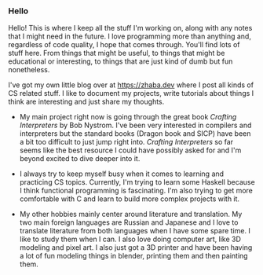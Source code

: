 ### Hello

Hello!  This is where I keep all the stuff I'm working on, along with any notes that I might need in the future.  I love programming more than anything and, 
regardless of code quality, I hope that comes through. 
You'll find lots of stuff here.  From things that might be useful, to things that might be educational or interesting, to things that are just kind of dumb but
fun nonetheless.

I've got my own little blog over at https://zhaba.dev where I post all kinds of CS related stuff. I like to document my projects, write tutorials about things I 
think are interesting and just share my thoughts.  

- My main project right now is going through the great book *Crafting Interpreters* by Bob Nystrom.  I've been very interested in compilers and interpreters
  but the standard books (Dragon book and SICP) have been a bit too difficult to just jump right into.  *Crafting Interpreters* so far seems like the best 
  resource I could have possibly asked for and I'm beyond excited to dive deeper into it.
  
- I always try to keep myself busy when it comes to learning and practicing CS topics. Currently, I'm trying to learn some Haskell because I think functional
  programming is fascinating.  I'm also trying to get more comfortable with C and learn to build more complex projects with it.
  
  
- My other hobbies mainly center around literature and translation.  My two main foreign languages are Russian and Japanese and I love to translate 
  literature from both languages when I have some spare time.  I like to study them when I can.  I also love doing computer art, like 3D modeling 
  and pixel art.  I also just got a 3D printer and have been having a lot of fun modeling things in blender, printing them and then painting them.

<!--
**kmg731/kmg731** is a ✨ _special_ ✨ repository because its `README.md` (this file) appears on your GitHub profile.

Here are some ideas to get you started:

- 🔭 I’m currently working on ...
- 🌱 I’m currently learning ...
- 👯 I’m looking to collaborate on ...
- 🤔 I’m looking for help with ...
- 💬 Ask me about ...
- 📫 How to reach me: ...
- 😄 Pronouns: ...
- ⚡ Fun fact: ...
-->
